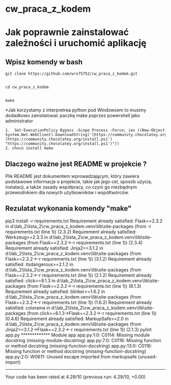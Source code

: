 # cw_praca_z_kodem


# Jak poprawnie zainstalować zależności i uruchomić aplikację



##  Wpisz komendy w bash

    git clone https://github.com/wrx75752/cw_praca_z_kodem.git
	

    cd cw_praca_z_kodem
	

    make
	
	
*Jak korzystamy z interpretrea python pod Windowsem to musimy dodadkowo zainstalować paczkę make poprzez powershell jako administrator 

    1.  Set-ExecutionPolicy Bypass -Scope Process -Force; iex ((New-Object System.Net.WebClient).DownloadString('[https://community.chocolatey.org/install.ps1')](https://community.chocolatey.org/install.ps1') "https://community.chocolatey.org/install.ps1')"))
    2. choco install make

## Dlaczego ważne jest README w projekcie ?

Plik README jest dokumentem wprowadzającym, który zawiera podstawowe informacje o projekcie, takie jak jego cel, sposób użycia, instalacji, a także zasady współpracy, co czyni go niezbędnym przewodnikiem dla nowych użytkowników i współtwórców.



##  Rezulatat wykonania komendy  "make"


pip3 install -r requirements.txt
Requirement already satisfied: Flask==2.3.2 in d:\lab_2\lista_2\cw_praca_z_kodem\.venv\lib\site-packages (from -r requirements.txt (line 1)) (2.3.2)
Requirement already satisfied: Werkzeug>=2.3.3 in d:\lab_2\lista_2\cw_praca_z_kodem\.venv\lib\site-packages (from Flask==2.3.2->-r requirements.txt (line 1)) (2.3.4)
Requirement already satisfied: Jinja2>=3.1.2 in d:\lab_2\lista_2\cw_praca_z_kodem\.venv\lib\site-packages (from Flask==2.3.2->-r requirements.txt (line 1)) (3.1.2)
Requirement already satisfied: itsdangerous>=2.1.2 in d:\lab_2\lista_2\cw_praca_z_kodem\.venv\lib\site-packages (from Flask==2.3.2->-r requirements.txt (line 1)) (2.1.2)
Requirement already satisfied: click>=8.1.3 in d:\lab_2\lista_2\cw_praca_z_kodem\.venv\lib\site-packages (from Flask==2.3.2->-r requirements.txt (line 1)) (8.1.3)
Requirement already satisfied: blinker>=1.6.2 in d:\lab_2\lista_2\cw_praca_z_kodem\.venv\lib\site-packages (from Flask==2.3.2->-r requirements.txt (line 1)) (1.6.2)
Requirement already satisfied: colorama in d:\lab_2\lista_2\cw_praca_z_kodem\.venv\lib\site-packages (from click>=8.1.3->Flask==2.3.2->-r requirements.txt (line 1)) (0.4.6)
Requirement already satisfied: MarkupSafe>=2.0 in d:\lab_2\lista_2\cw_praca_z_kodem\.venv\lib\site-packages (from Jinja2>=3.1.2->Flask==2.3.2->-r requirements.txt (line 1)) (2.1.3)
pylint app.py
************* Module app
app.py:1:0: C0114: Missing module docstring (missing-module-docstring)
app.py:7:0: C0116: Missing function or method docstring (missing-function-docstring)
app.py:13:0: C0116: Missing function or method docstring (missing-function-docstring)
app.py:2:0: W0611: Unused escape imported from markupsafe (unused-import)

------------------------------------------------------------------
Your code has been rated at 4.29/10 (previous run: 4.29/10, +0.00)

